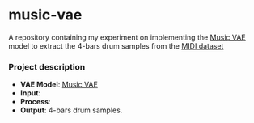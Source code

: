 # music-vae
A repository containing my experiment on implementing the [Music VAE](https://magenta.tensorflow.org/music-vae) model to extract the 4-bars drum samples from the [MIDI dataset](https://magenta.tensorflow.org/datasets/groove)

### Project description
- **VAE Model**: [Music VAE](https://github.com/magenta/magenta/tree/main/magenta/models/music_vae)
- **Input**: 
- **Process**: 
- **Output**: 4-bars drum samples.
